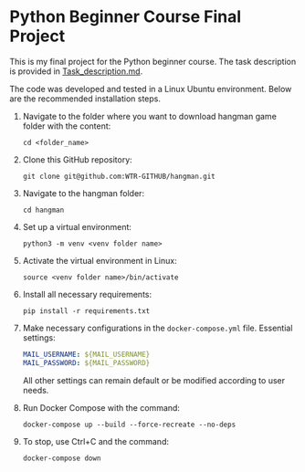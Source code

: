 # Python Beginner Course Final Project

This is my final project for the Python beginner course. The task description is provided in [Task_description.md](https://github.com/WTR-GITHUB/hangman/blob/main/Task_description.md).

The code was developed and tested in a Linux Ubuntu environment. Below are the recommended installation steps.

1. Navigate to the folder where you want to download hangman game folder with the content:
    ```
    cd <folder_name>
    ```

2. Clone this GitHub repository:
    ```
    git clone git@github.com:WTR-GITHUB/hangman.git
    ```
    
3. Navigate to the hangman folder:
    ```
    cd hangman
    ```  

4. Set up a virtual environment:
    ```
    python3 -m venv <venv folder name>
    ```

5. Activate the virtual environment in Linux:
    ```
    source <venv folder name>/bin/activate
    ```

6. Install all necessary requirements:
    ```
    pip install -r requirements.txt
    ```

7. Make necessary configurations in the `docker-compose.yml` file. Essential settings:
    ```yaml
    MAIL_USERNAME: ${MAIL_USERNAME}
    MAIL_PASSWORD: ${MAIL_PASSWORD}
    ```
    All other settings can remain default or be modified according to user needs.

8. Run Docker Compose with the command:
    ```
    docker-compose up --build --force-recreate --no-deps
    ```

9. To stop, use Ctrl+C and the command:
    ```
    docker-compose down
    ```

